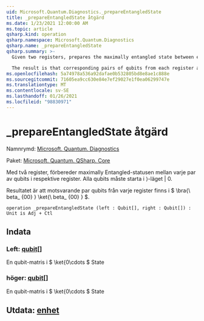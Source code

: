```yaml
---
uid: Microsoft.Quantum.Diagnostics._prepareEntangledState
title: _prepareEntangledState åtgärd
ms.date: 1/23/2021 12:00:00 AM
ms.topic: article
qsharp.kind: operation
qsharp.namespace: Microsoft.Quantum.Diagnostics
qsharp.name: _prepareEntangledState
qsharp.summary: >-
  Given two registers, prepares the maximally entangled state between each pair of qubits on the respective registers. All qubits must start in the |0⟩ state.

  The result is that corresponding pairs of qubits from each register are in the $\bra{\beta_{00}}\ket{\beta_{00}}$.
ms.openlocfilehash: 5a74978a536a92dafae0b532805bd8e8ae1c888e
ms.sourcegitcommit: 71605ea9cc630e84e7ef29027e1f0ea06299747e
ms.translationtype: MT
ms.contentlocale: sv-SE
ms.lasthandoff: 01/26/2021
ms.locfileid: "98830971"
---
```

# <a name="_prepareentangledstate-operation"></a>_prepareEntangledState åtgärd

Namnrymd: [Microsoft. Quantum. Diagnostics](xref:Microsoft.Quantum.Diagnostics)

Paket: [Microsoft. Quantum. QSharp. Core](https://nuget.org/packages/Microsoft.Quantum.QSharp.Core)


Med två register, förbereder maximally Entangled-statusen mellan varje par av qubits i respektive register.
Alla qubits måste starta i ⟩-läget | 0.

Resultatet är att motsvarande par qubits från varje register finns i $ \bra{\ beta_ {00} } \ket{\ beta_ {00} } $.

```qsharp
operation _prepareEntangledState (left : Qubit[], right : Qubit[]) : Unit is Adj + Ctl
```


## <a name="input"></a>Indata

### <a name="left--qubit"></a>Left: [qubit](xref:microsoft.quantum.lang-ref.qubit)[]

En qubit-matris i $ \ket{0\cdots $ State


### <a name="right--qubit"></a>höger: [qubit](xref:microsoft.quantum.lang-ref.qubit)[]

En qubit-matris i $ \ket{0\cdots $ State



## <a name="output--unit"></a>Utdata: [enhet](xref:microsoft.quantum.lang-ref.unit)


